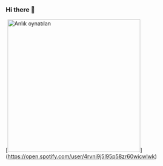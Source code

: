 ### Hi there 👋
[<img src="https://now-playing-codestackr.vercel.app/api/spotify-playing" alt="Anlık oynatılan" width="350"/>] (https://open.spotify.com/user/4rvni9j5l95p58zr60wicwlwk)
<!--
**BunyaminEfe/BunyaminEfe** is a ✨ _special_ ✨ repository because its `README.md` (this file) appears on your GitHub profile.

Here are some ideas to get you started:

- 🔭 I’m currently working on ...
- 🌱 I’m currently learning ...
- 👯 I’m looking to collaborate on ...
- 🤔 I’m looking for help with ...
- 💬 Ask me about ...
- 📫 How to reach me: ...
- 😄 Pronouns: ...
- ⚡ Fun fact: ...
-->

